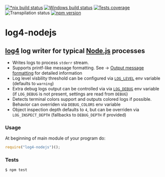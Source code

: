 [![*nix build status][nix-build-image]][nix-build-url]
[![Windows build status][win-build-image]][win-build-url]
[![Tests coverage][cov-image]][cov-url]
![Transpilation status][transpilation-image]
[![npm version][npm-image]][npm-url]

# log4-nodejs

## [log4](https://github.com/medikoo/log4/) log writer for typical [Node.js](https://nodejs.org/) processes

*   Writes logs to process `stderr` stream.
*   Supports printf-like message formatting. See -> [Output message formatting](https://github.com/medikoo/log4#output-message-formatting) for detailed information
*   Log level visbility threshold can be configured via [`LOG_LEVEL`](https://github.com/medikoo/log4#log_level) env variable (defaults to `warning`)
*   Extra debug logs output can be controlled via via [`LOG_DEBUG`](https://github.com/medikoo/log4#log_debug) env variable (if `LOG_DEBUG` is not present, settings are read from `DEBUG`)
*   Detects terminal colors support and outputs colored logs if possible.
    Behavior can overriden via `DEBUG_COLORS` env variable
*   Object inspection depth defaults to `4`, but can be overriden via `LOG_INSPECT_DEPTH` (fallbacks to `DEBUG_DEPTH` if provided)

### Usage

At beginning of main module of your program do:

```javascript
require("log4-nodejs")();
```

### Tests

    $ npm test

[nix-build-image]: https://semaphoreci.com/api/v1/medikoo-org/log4-nodejs/branches/master/shields_badge.svg
[nix-build-url]: https://semaphoreci.com/medikoo-org/log4-nodejs
[win-build-image]: https://ci.appveyor.com/api/projects/status/tqetc30h571osc2n?svg=true
[win-build-url]: https://ci.appveyor.com/project/medikoo/log4-nodejs
[cov-image]: https://img.shields.io/codecov/c/github/medikoo/log4-nodejs.svg
[cov-url]: https://codecov.io/gh/medikoo/log4-nodejs
[transpilation-image]: https://img.shields.io/badge/transpilation-free-brightgreen.svg
[npm-image]: https://img.shields.io/npm/v/log4-nodejs.svg
[npm-url]: https://www.npmjs.com/package/log4-nodejs
